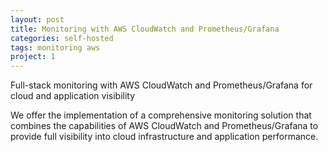 ```yaml
---
layout: post
title: Monitoring with AWS CloudWatch and Prometheus/Grafana
categories: self-hosted
tags: monitoring aws
project: 1
---
```


Full-stack monitoring with AWS CloudWatch and Prometheus/Grafana for cloud and application visibility

<!--more-->

We offer the implementation of a comprehensive monitoring solution that combines the capabilities of AWS CloudWatch and Prometheus/Grafana to provide full visibility into cloud infrastructure and application performance.

